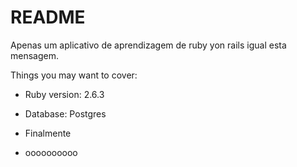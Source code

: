 # README

Apenas um aplicativo de aprendizagem de ruby yon rails igual esta mensagem.

Things you may want to cover:

* Ruby version: 2.6.3

* Database: Postgres

* Finalmente

* oooooooooo
